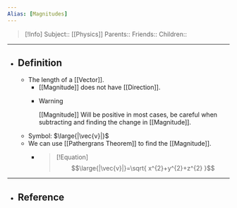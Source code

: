 ```yaml
---
Alias: [Magnitudes]
---
```

> [!Info]
> Subject:: [[Physics]]
> Parents:: 
> Friends:: 
> Children:: 
---
- ## Definition
	- The length of a [[Vector]].
		- [[Magnitude]] does not have [[Direction]].
		- > [!Warning]
		  > [[Magnitude]] Will be positive in most cases, be careful when subtracting and finding the change in [[Magnitude]].
	- Symbol: $\large{|\vec{v}|}$
	- We can use [[Pathergrans Theorem]] to find the [[Magnitude]].
		- > [!Equation]
		  > $$\large{|\vec{v}|}=\sqrt{ x^{2}+y^{2}+z^{2} }$$
---
- ## Reference
